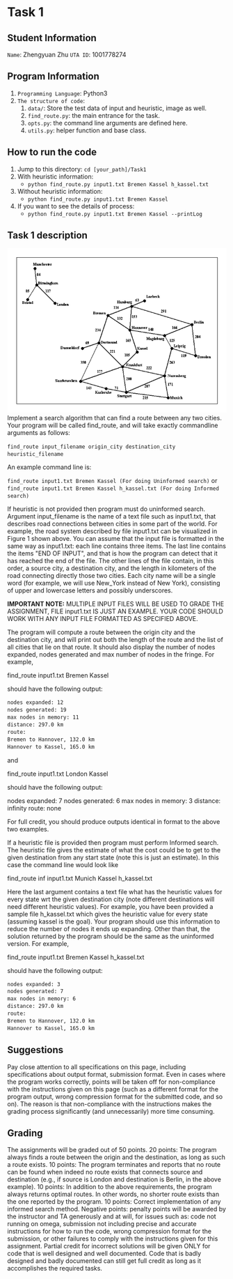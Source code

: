 # Task 1

## Student Information

`Name`: Zhengyuan Zhu
`UTA ID`: 1001778274

## Program Information

1. `Programming Language`: Python3
2. `The structure of code`:
   1. `data/`: Store the test data of input and heuristic, image as well.
   2. `find_route.py`: the main entrance for the task.
   3. `opts.py`: the command line arguments are defined here.
   4. `utils.py`: helper function and base class.

## How to run the code

1. Jump to this directory: `cd [your_path]/Task1`
2. With heuristic information:
   - `python find_route.py input1.txt Bremen Kassel h_kassel.txt`
3. Without heuristic information:
   - `python find_route.py input1.txt Bremen Kassel`
4. If you want to see the details of process:
   - `python find_route.py input1.txt Bremen Kassel --printLog`

## Task 1 description

![Visual representation of input1.txt](./data/visual_representation.gif)
Implement a search algorithm that can find a route between any two cities. Your program will be called find_route, and will take exactly commandline arguments as follows:

`find_route input_filename origin_city destination_city heuristic_filename`

An example command line is:

`find_route input1.txt Bremen Kassel (For doing Uninformed search)`
or
`find_route input1.txt Bremen Kassel h_kassel.txt (For doing Informed search)`

If heuristic is not provided then program must do uninformed search. Argument input_filename is the name of a text file such as input1.txt, that describes road connections between cities in some part of the world. For example, the road system described by file input1.txt can be visualized in Figure 1 shown above. You can assume that the input file is formatted in the same way as input1.txt: each line contains three items. The last line contains the items "END OF INPUT", and that is how the program can detect that it has reached the end of the file. The other lines of the file contain, in this order, a source city, a destination city, and the length in kilometers of the road connecting directly those two cities. Each city name will be a single word (for example, we will use New_York instead of New York), consisting of upper and lowercase letters and possibly underscores.

**IMPORTANT NOTE:** MULTIPLE INPUT FILES WILL BE USED TO GRADE THE ASSIGNMENT, FILE input1.txt IS JUST AN EXAMPLE. YOUR CODE SHOULD WORK WITH ANY INPUT FILE FORMATTED AS SPECIFIED ABOVE.

The program will compute a route between the origin city and the destination city, and will print out both the length of the route and the list of all cities that lie on that route. It should also display the number of nodes expanded, nodes generated and max number of nodes in the fringe. For example,

find_route input1.txt Bremen Kassel

should have the following output:

``` latex
nodes expanded: 12
nodes generated: 19
max nodes in memory: 11
distance: 297.0 km
route:
Bremen to Hannover, 132.0 km
Hannover to Kassel, 165.0 km
```

and

find_route input1.txt London Kassel

should have the following output:

nodes expanded: 7
nodes generated: 6
max nodes in memory: 3
distance: infinity
route:
none

For full credit, you should produce outputs identical in format to the above two examples.

If a heuristic file is provided then program must perform Informed search. The heuristic file gives the estimate of what the cost could be to get to the given destination from any start state (note this is just an estimate). In this case the command line would look like

find_route inf input1.txt Munich Kassel h_kassel.txt

Here the last argument contains a text file what has the heuristic values for every state wrt the given destination city (note different destinations will need different heuristic values). For example, you have been provided a sample file h_kassel.txt which gives the heuristic value for every state (assuming kassel is the goal). Your program should use this information to reduce the number of nodes it ends up expanding. Other than that, the solution returned by the program should be the same as the uninformed version. For example,

find_route input1.txt Bremen Kassel h_kassel.txt

should have the following output:

``` latex
nodes expanded: 3
nodes generated: 7
max nodes in memory: 6
distance: 297.0 km
route:
Bremen to Hannover, 132.0 km
Hannover to Kassel, 165.0 km
```

## Suggestions

Pay close attention to all specifications on this page, including specifications about output format, submission format. Even in cases where the program works correctly, points will be taken off for non-compliance with the instructions given on this page (such as a different format for the program output, wrong compression format for the submitted code, and so on). The reason is that non-compliance with the instructions makes the grading process significantly (and unnecessarily) more time consuming.

## Grading

The assignments will be graded out of 50 points.
20 points: The program always finds a route between the origin and the destination, as long as such a route exists.
10 points: The program terminates and reports that no route can be found when indeed no route exists that connects source and destination (e.g., if source is London and destination is Berlin, in the above example).
10 points: In addition to the above requirements, the program always returns optimal routes. In other words, no shorter route exists than the one reported by the program.
10 points: Correct implementation of any informed search method.
Negative points: penalty points will be awarded by the instructor and TA generously and at will, for issues such as: code not running on omega, submission not including precise and accurate instructions for how to run the code, wrong compression format for the submission, or other failures to comply with the instructions given for this assignment. Partial credit for incorrect solutions will be given ONLY for code that is well designed and well documented. Code that is badly designed and badly documented can still get full credit as long as it accomplishes the required tasks.
